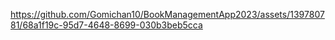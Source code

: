 


https://github.com/Gomichan10/BookManagementApp2023/assets/139780781/68a1f19c-95d7-4648-8699-030b3beb5cca




